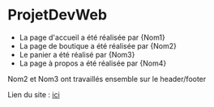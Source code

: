 # ProjetDevWeb

- La page d'accueil a été réalisée par {Nom1}
- La page de boutique a été réalisée par {Nom2}
- Le panier a été réalisé par {Nom3}
- La page à propos a été réalisée par {Nom4}

Nom2 et Nom3 ont travaillés ensemble sur le header/footer

Lien du site : [ici](https://projetdevwebs1.web.app/)